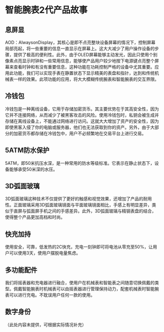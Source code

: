 # 智能腕表2代产品故事

## 息屏显
AOD：AlwaysonDisplay，其核心是即不点亮整块设备屏幕的情况下，控制屏幕局部亮起，将一些重要的信息一直显示在屏幕上。这大大减少了用户操作设备的步骤，提供了极高的便利性。此外，由于OLED屏幕能够主动发光，因此只使用个别像素点亮显示时钟和一些常用信息，能够使产品用户较少地按下电源键点亮整个屏幕来查看时钟和有没有重要信息，这种功能在功耗控制严格的设备中尤其重要。应用此功能，我们可以实现手表在静置状态下显示精美的表盘和指针，达到和传统机械表一样的效果。此项功能的应用，将大大模糊传统腕表和智能腕表的交互界限。

## 冷钱包
冷钱包是一种离线设备，它用于存储加密货币。其主要优势在于其高安全性，因为它并不连接网络，从而减少了被黑客攻击的风险。使用冷钱包时，私钥会被生成并存储在离线设备上，不能通过网络进行访问。这就大大增加了资产的安全性，因为即使黑客入侵了你的电脑或服务器，他们也无法获取到你的资产。另外，由于大部分的加密货币都存储在冷钱包中，用户不必频繁地在交易平台上进行交易。

## 5ATM防水保护
5ATM，即50米抗压水深，是一种常用的防水等级标准。它表示在静止状态下，设备能够承受50米深的水压。

## 3D弧面玻璃
3D弧面玻璃这种技术不仅提供了更好的触感和视觉效果，还增加了产品的耐用性。正面玻璃采用3D弧面玻璃镜面与平面玻璃镜面相比，手感上有明显差异，类似于直屏与弧面屏手机之间的手感差异。此外，3D弧面玻璃与精钢表盘的结合，使得整个产品更加高档和时尚。

## 快充加持
使用安全，可靠，低发热的2C快充，充电一刻钟即可将电池从零充至50%，让用户可以使用3天，使用户摆脱电量焦虑。

## 多功能配件
我们将摇表器和充电器进行融合，使用户在机械表和智能表之间随意切换佩戴的类型。佩戴智能腕表时机械表可以由摇表器进行管理保持动力，配套机械表时智能腕表可以进行充电。不耽误用户任何一款的使用。

## 数字身份
（此处内容未提供，可根据实际情况补充）
